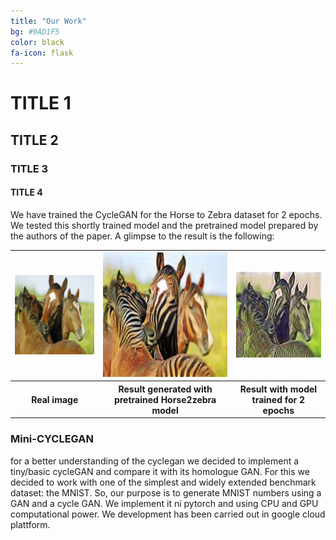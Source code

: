 ```yaml
---
title: "Our Work"
bg: #9AD1F5
color: black
fa-icon: flask
---
```


# TITLE 1
## TITLE 2
### TITLE 3
#### TITLE 4


We have trained the CycleGAN for the Horse to Zebra dataset for 2 epochs. We tested this shortly trained model and the pretrained model prepared by the authors of the paper. A glimpse to the result is the following:


<table style="width:100%">
  <tr>
    <th><img src="./img/training/pretrained_n02381460_1010_real_A.png" alt="Real image"/>
	</th>
    <th><img src="./img/training/pretrained_n02381460_1010_fake_B.png" alt="Result with pretrained Horse2zebra model"/></th> 
    <th><img src="./img/training/trained_2e_n02381460_1010_fake_B.png" alt="Result with model trained for 2 epochs"/></th>
  </tr>
  <tr>
  <th>Real image</th>
    <th>Result generated with pretrained Horse2zebra model</th> 
    <th>Result with model trained for 2 epochs</th>
  </tr>
</table>


### Mini-CYCLEGAN
for a better understanding of the cyclegan we decided to implement a tiny/basic
cycleGAN and compare it with its homologue GAN.
For this we decided to work with one of the simplest and widely extended
benchmark dataset: the MNIST. So, our purpose is to generate MNIST numbers 
using a GAN and a cycle GAN.
We implement it ni pytorch and using CPU and GPU computational power.
We development has been carried out in google cloud plattform.

